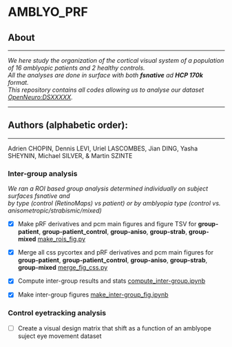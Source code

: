 # AMBLYO_PRF
## About
---
*We here study the organization of the cortical visual system of a population of 16 amblyopic patients and 2 healthy controls.</br>*
*All the analyses are done in surface with both **fsnative** ad **HCP 170k** format.</br>*
*This repository contains all codes allowing us to analyse our dataset [OpenNeuro:DSXXXXX](https://openneuro.org/datasets/dsXXXX).</br>*

---
## Authors (alphabetic order): 
---
Adrien CHOPIN, Dennis LEVI, Uriel LASCOMBES, Jian DING, Yasha SHEYNIN, Michael SILVER, & Martin SZINTE

### Inter-group analysis
*We ran a ROI based group analysis determined individually on subject surfaces fsnative and </br>*
*by type (control (RetinoMaps) vs patient) or by amblyopia type (control vs. anisometropic/strabismic/mixed)</br>*

- [x] Make pRF derivatives and pcm main figures and figure TSV for **group-patient**, **group-patient_control**, **group-aniso**, **group-strab**, **group-mixed** [make_rois_fig.py](analysis_code/postproc/prf/postfit/make_rois_fig.py)
- [x] Merge all css pycortex and pRF derivatives and pcm main figures for **group-patient**, **group-patient_control**, **group-aniso**, **group-strab**, **group-mixed**  [merge_fig_css.py](analysis_code/intergroup/merge_fig_css.py)
- [x] Compute inter-group results and stats [compute_inter-group.ipynb](analysis_code/inter-group/compute_inter-group.ipynb)
- [x] Make inter-group figures [make_inter-group_fig.ipynb](analysis_code/inter-group/make_inter-group_fig.ipynb)


### Control eyetracking analysis

- [ ] Create a visual design matrix that shift as a function of an amblyope suject eye movement dataset